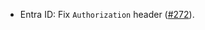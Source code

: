 - Entra ID: Fix `Authorization` header ([#272](https://github.com/pilcrowonpaper/arctic/pull/272)).
